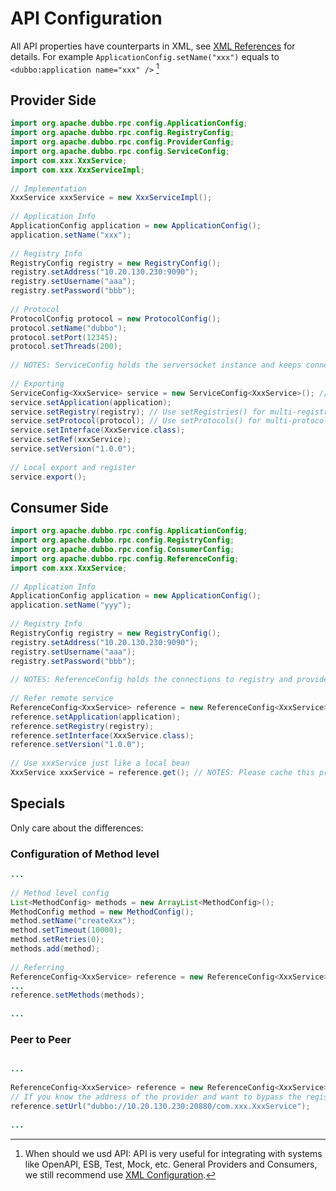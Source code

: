 # API Configuration

All API properties have counterparts in XML, see [XML References](../references/xml/introduction.md) for details. For example `ApplicationConfig.setName("xxx")` equals to  `<dubbo:application name="xxx" />` [^1]

## Provider Side

```java
import org.apache.dubbo.rpc.config.ApplicationConfig;
import org.apache.dubbo.rpc.config.RegistryConfig;
import org.apache.dubbo.rpc.config.ProviderConfig;
import org.apache.dubbo.rpc.config.ServiceConfig;
import com.xxx.XxxService;
import com.xxx.XxxServiceImpl;
 
// Implementation
XxxService xxxService = new XxxServiceImpl();
 
// Application Info
ApplicationConfig application = new ApplicationConfig();
application.setName("xxx");
 
// Registry Info
RegistryConfig registry = new RegistryConfig();
registry.setAddress("10.20.130.230:9090");
registry.setUsername("aaa");
registry.setPassword("bbb");
 
// Protocol
ProtocolConfig protocol = new ProtocolConfig();
protocol.setName("dubbo");
protocol.setPort(12345);
protocol.setThreads(200);
 
// NOTES: ServiceConfig holds the serversocket instance and keeps connections to registry, please cache it for performance.
 
// Exporting
ServiceConfig<XxxService> service = new ServiceConfig<XxxService>(); // In case of memory leak, please cache.
service.setApplication(application);
service.setRegistry(registry); // Use setRegistries() for multi-registry case
service.setProtocol(protocol); // Use setProtocols() for multi-protocol case
service.setInterface(XxxService.class);
service.setRef(xxxService);
service.setVersion("1.0.0");
 
// Local export and register
service.export();
```

## Consumer Side

```java
import org.apache.dubbo.rpc.config.ApplicationConfig;
import org.apache.dubbo.rpc.config.RegistryConfig;
import org.apache.dubbo.rpc.config.ConsumerConfig;
import org.apache.dubbo.rpc.config.ReferenceConfig;
import com.xxx.XxxService;
 
// Application Info
ApplicationConfig application = new ApplicationConfig();
application.setName("yyy");
 
// Registry Info
RegistryConfig registry = new RegistryConfig();
registry.setAddress("10.20.130.230:9090");
registry.setUsername("aaa");
registry.setPassword("bbb");
 
// NOTES: ReferenceConfig holds the connections to registry and providers, please cache it for performance.
 
// Refer remote service
ReferenceConfig<XxxService> reference = new ReferenceConfig<XxxService>(); // In case of memory leak, please cache.
reference.setApplication(application);
reference.setRegistry(registry); 
reference.setInterface(XxxService.class);
reference.setVersion("1.0.0");
 
// Use xxxService just like a local bean
XxxService xxxService = reference.get(); // NOTES: Please cache this proxy instance.
```

## Specials

Only care about the differences:

### Configuration of Method level

```java
...
 
// Method level config
List<MethodConfig> methods = new ArrayList<MethodConfig>();
MethodConfig method = new MethodConfig();
method.setName("createXxx");
method.setTimeout(10000);
method.setRetries(0);
methods.add(method);
 
// Referring
ReferenceConfig<XxxService> reference = new ReferenceConfig<XxxService>();
...
reference.setMethods(methods); 
 
...
```

### Peer to Peer

```java

...
 
ReferenceConfig<XxxService> reference = new ReferenceConfig<XxxService>(); 
// If you know the address of the provider and want to bypass the registry, use `reference.setUrl()` to specify the provider directly. Refer [How to Invoke a specific provider](../demos/explicit-target.md) for details.
reference.setUrl("dubbo://10.20.130.230:20880/com.xxx.XxxService"); 
 
...
```

[^1]: When should we usd API: API is very useful for integrating with systems like OpenAPI, ESB, Test, Mock, etc. General Providers and Consumers, we still recommend use [XML Configuration](../configuration/xml.md).
